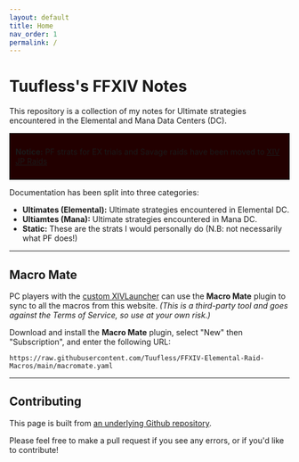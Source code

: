 ```yaml
---
layout: default
title: Home
nav_order: 1
permalink: /
---
```


# Tuufless's FFXIV Notes

This repository is a collection of my notes for Ultimate strategies encountered in
the Elemental and Mana Data Centers (DC).

<div style="background-color: #200 ; padding: 10px; border: 1px solid;">
<p><b>Notice:</b> PF strats for EX trials and Savage raids have been moved to <a href="https://xivjpraids.com/">XIV JP Raids</a></p>
</div>

Documentation has been split into three categories:

- **Ultimates (Elemental):** Ultimate strategies encountered in Elemental DC.
- **Ultiamtes (Mana):** Ultimate strategies encountered in Mana DC.
- **Static:** These are the strats I would personally do (N.B: not necessarily
what PF does!)

---

## Macro Mate

PC players with the [custom XIVLauncher](https://goatcorp.github.io/) can use
the **Macro Mate** plugin to sync to all the macros from this website. *(This
is a third-party tool and goes against the Terms of Service, so use at your own
risk.)*

Download and install the **Macro Mate** plugin, select "New" then
"Subscription", and enter the following URL:
```
https://raw.githubusercontent.com/Tuufless/FFXIV-Elemental-Raid-Macros/main/macromate.yaml
```

---

## Contributing

This page is built from [an underlying Github repository](https://github.com/Tuufless/FFXIV-Elemental-raid-macros).

Please feel free to make a pull request if you see any errors, or if you'd like
to contribute!

<script data-goatcounter="https://tuufless.goatcounter.com/count"
        async src="//gc.zgo.at/count.js"></script>
